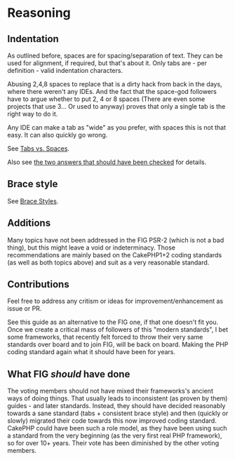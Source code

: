 # Reasoning

## Indentation
As outlined before, spaces are for spacing/separation of text. They can be used
for alignment, if required, but that's about it.
Only tabs are - per definition - valid indentation characters.

Abusing 2,4,8 spaces to replace that is a dirty hack from back in the days,
where there weren't any IDEs.
And the fact that the space-god followers have to argue whether to put 2, 4 or 8
spaces (There are even some projects that use 3... Or used to anyway) proves that
only a single tab is the right way to do it.

Any IDE can make a tab as "wide" as you prefer, with spaces this is not that easy.
It can also quickly go wrong.

See [Tabs vs. Spaces](Tabs-vs-Spaces.md).

Also see [the two answers that should have been checked](http://programmers.stackexchange.com/questions/57/tabs-versus-spaces-what-is-the-proper-indentation-character-for-everything-in-e) for details.

## Brace style
See [Brace Styles](Brace-Styles.md).
## Additions
Many topics have not been addressed in the FIG PSR-2 (which is not a bad thing), but this might leave a void
or indeterminacy. Those recommendations are mainly based on the CakePHP1+2 coding standards (as well as both topics above)
and suit as a very reasonable standard.

## Contributions
Feel free to address any critism or ideas for improvement/enhancement as issue or PR.

See this guide as an alternative to the FIG one, if that one doesn't fit you.
Once we create a critical mass of followers of this "modern standards", I bet some frameworks, that
recently felt forced to throw their very same standards over board and to join FIG, will be back on board.
Making the PHP coding standard again what it should have been for years.


## What FIG *should* have done
The voting members should not have mixed their frameworks's ancient ways of doing things.
That usually leads to inconsistent (as proven by them) guides - and later standards.
Instead, they should have decided reasonably towards a sane standard (tabs + consistent brace style) and
then (quickly or slowly) migrated their code towards this now improved coding standard.
CakePHP could have been such a role model, as they have been using such a standard from the very beginning
(as the very first real PHP framework), so for over 10+ years.
Their vote has been diminished by the other voting members.
